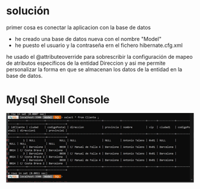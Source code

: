 # solución
primer cosa es conectar la aplicacion con la base de datos
- he creado una base de datos nueva con el nombre "Model"
- he puesto el usuario y la contraseña ern el fichero hibernate.cfg.xml


he usado el @attributeoverride para  sobrescribir la configuración de mapeo de atributos específicos  de la entidad Direccion y asi me permite personalizar la forma en que se almacenan los datos de la entidad en la base de datos.


# Mysql Shell Console


![plot](console_screenshot.jpg)
